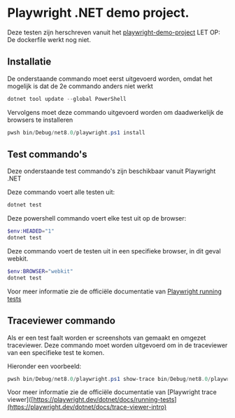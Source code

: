 # Playwright .NET demo project.
Deze testen zijn herschreven vanuit het [playwright-demo-project](https://github.com/jeroenhuinink/playwright-demo)
LET OP: De dockerfile werkt nog niet.
## Installatie
De onderstaande commando moet eerst uitgevoerd worden, omdat het mogelijk is dat de 2e commando anders niet werkt
```powershell
dotnet tool update --global PowerShell
```

Vervolgens moet deze commando uitgevoerd worden om daadwerkelijk de browsers te installeren

```powershell
pwsh bin/Debug/net8.0/playwright.ps1 install
```

## Test commando's
Deze onderstaande test commando's zijn beschikbaar vanuit Playwright .NET

Deze commando voert alle testen uit:
```powershell
dotnet test
```

Deze powershell commando voert elke test uit op de browser:

```powershell
$env:HEADED="1"
dotnet test
```

Deze commando voert de testen uit in een specifieke browser, in dit geval webkit.
```powershell
$env:BROWSER="webkit"
dotnet test
```

Voor meer informatie zie de officiële documentatie van [Playwright running tests](https://playwright.dev/dotnet/docs/running-tests)

## Traceviewer commando
Als er een test faalt worden er screenshots van gemaakt en omgezet traceviewer. 
Deze commando moet worden uitgevoerd om in de traceviewer van een specifieke test te komen.

Hieronder een voorbeeld:
```powershell
pwsh bin/Debug/net8.0/playwright.ps1 show-trace bin/Debug/net8.0/playwright-traces/playwright.net.experiment.tests.EndToEndTests.RegistrationPageTests.RegistrationPageShouldHaveTitle.zip
```
Voor meer informatie zie de officiële documentatie van [Playwright trace viewer]([https://playwright.dev/dotnet/docs/running-tests](https://playwright.dev/dotnet/docs/trace-viewer-intro)
